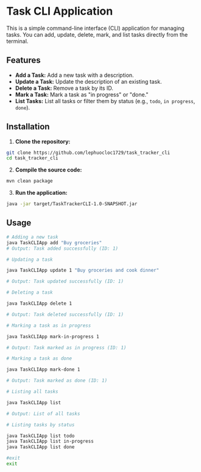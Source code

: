 # Task CLI Application

This is a simple command-line interface (CLI) application for managing tasks. You can add, update, delete, mark, and list tasks directly from the terminal.

## Features

- **Add a Task:** Add a new task with a description.
- **Update a Task:** Update the description of an existing task.
- **Delete a Task:** Remove a task by its ID.
- **Mark a Task:** Mark a task as "in progress" or "done."
- **List Tasks:** List all tasks or filter them by status (e.g., `todo`, `in progress`, `done`).

## Installation

1. **Clone the repository:**
  
  ```bash
  git clone https://github.com/lephuocloc1729/task_tracker_cli
  cd task_tracker_cli
  ```
  
2. **Compile the source code:**

  ```bash
  mvn clean package
  ```
  
3. **Run the application:**
  
  ```bash
  java -jar target/TaskTrackerCLI-1.0-SNAPSHOT.jar
  ```
  
  ## Usage
  
  ```bash
  # Adding a new task
  java TaskCLIApp add "Buy groceries"
  # Output: Task added successfully (ID: 1)
  ```
  
```bash
# Updating a task

java TaskCLIApp update 1 "Buy groceries and cook dinner"

# Output: Task updated successfully (ID: 1)

# Deleting a task

java TaskCLIApp delete 1

# Output: Task deleted successfully (ID: 1)

# Marking a task as in progress

java TaskCLIApp mark-in-progress 1

# Output: Task marked as in progress (ID: 1)

# Marking a task as done

java TaskCLIApp mark-done 1

# Output: Task marked as done (ID: 1)

# Listing all tasks

java TaskCLIApp list

# Output: List of all tasks

# Listing tasks by status

java TaskCLIApp list todo
java TaskCLIApp list in-progress
java TaskCLIApp list done

#exit 
exit
```
